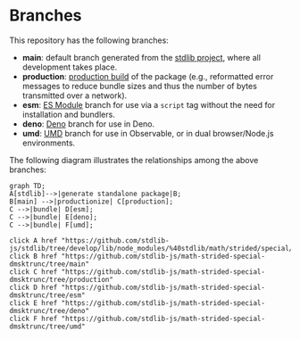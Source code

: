 <!--

@license Apache-2.0

Copyright (c) 2022 The Stdlib Authors.

Licensed under the Apache License, Version 2.0 (the "License");
you may not use this file except in compliance with the License.
You may obtain a copy of the License at

    http://www.apache.org/licenses/LICENSE-2.0

Unless required by applicable law or agreed to in writing, software
distributed under the License is distributed on an "AS IS" BASIS,
WITHOUT WARRANTIES OR CONDITIONS OF ANY KIND, either express or implied.
See the License for the specific language governing permissions and
limitations under the License.

-->

# Branches

This repository has the following branches:

-   **main**: default branch generated from the [stdlib project][stdlib-url], where all development takes place.
-   **production**: [production build][production-url] of the package (e.g., reformatted error messages to reduce bundle sizes and thus the number of bytes transmitted over a network).
-   **esm**: [ES Module][esm-url] branch for use via a `script` tag without the need for installation and bundlers.
-   **deno**: [Deno][deno-url] branch for use in Deno.
-   **umd**: [UMD][umd-url] branch for use in Observable, or in dual browser/Node.js environments.

The following diagram illustrates the relationships among the above branches:

```mermaid
graph TD;
A[stdlib]-->|generate standalone package|B;
B[main] -->|productionize| C[production];
C -->|bundle| D[esm];
C -->|bundle| E[deno];
C -->|bundle| F[umd];

click A href "https://github.com/stdlib-js/stdlib/tree/develop/lib/node_modules/%40stdlib/math/strided/special/dmsktrunc"
click B href "https://github.com/stdlib-js/math-strided-special-dmsktrunc/tree/main"
click C href "https://github.com/stdlib-js/math-strided-special-dmsktrunc/tree/production"
click D href "https://github.com/stdlib-js/math-strided-special-dmsktrunc/tree/esm"
click E href "https://github.com/stdlib-js/math-strided-special-dmsktrunc/tree/deno"
click F href "https://github.com/stdlib-js/math-strided-special-dmsktrunc/tree/umd"
```

[stdlib-url]: https://github.com/stdlib-js/stdlib/tree/develop/lib/node_modules/%40stdlib/math/strided/special/dmsktrunc
[production-url]: https://github.com/stdlib-js/math-strided-special-dmsktrunc/tree/production
[deno-url]: https://github.com/stdlib-js/math-strided-special-dmsktrunc/tree/deno
[umd-url]: https://github.com/stdlib-js/math-strided-special-dmsktrunc/tree/umd
[esm-url]: https://github.com/stdlib-js/math-strided-special-dmsktrunc/tree/esm